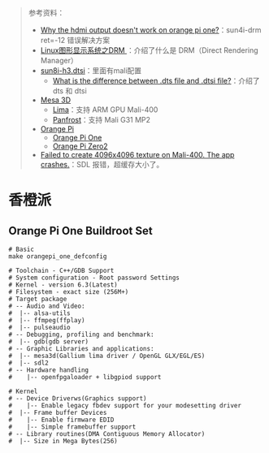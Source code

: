 > 参考资料：
>
> - [Why the hdmi output doesn't work on orange pi one?](https://unix.stackexchange.com/questions/616407/why-the-hdmi-output-doesnt-work-on-orange-pi-one)：sun4i-drm ret=-12 错误解决方案
> - [Linux图形显示系统之DRM ](https://www.cnblogs.com/hankgo/p/15586441.html)：介绍了什么是 DRM（Direct Rendering Manager）
> - [sun8i-h3.dtsi](https://github.com/u-boot/u-boot/blob/master/arch/arm/dts/sun8i-h3.dtsi)：里面有mali配置
>   - [What is the difference between .dts file and .dtsi file?](https://stackoverflow.com/questions/48420126/what-is-the-difference-between-dts-file-and-dtsi-file)：介绍了 dts 和 dtsi
> - [Mesa 3D](https://www.mesa3d.org/)
>   - [Lima](https://docs.mesa3d.org/drivers/lima.html#display-drivers)：支持 ARM GPU Mali-400
>   - [Panfrost](https://docs.mesa3d.org/drivers/panfrost.html)：支持 Mali G31 MP2
> - [Orange Pi](http://www.orangepi.cn/index.html)
>   - [Orange Pi One](http://www.orangepi.cn/html/hardWare/computerAndMicrocontrollers/parameter/Orange-Pi-One.html)
>   - [Orange Pi Zero2](http://www.orangepi.cn/html/hardWare/computerAndMicrocontrollers/service-and-support/Orange-Pi-Zero-2.html)
> - [Failed to create 4096x4096 texture on Mali-400. The app crashes.](https://community.arm.com/support-forums/f/graphics-gaming-and-vr-forum/5189/failed-to-create-4096x4096-texture-on-mali-400-the-app-crashes)：SDL 报错，超缓存大小了。

# 香橙派

## Orange Pi One Buildroot Set

```shell
# Basic
make orangepi_one_defconfig

# Toolchain - C++/GDB Support
# System configuration - Root password Settings
# Kernel - version 6.3(Latest)
# Filesystem - exact size (256M+)
# Target package
# -- Audio and Video: 
#  |-- alsa-utils
#  |-- ffmpeg(ffplay)
#  |-- pulseaudio
# -- Debugging, profiling and benchmark: 
#  |-- gdb(gdb server)
# -- Graphic Libraries and applications:
#  |-- mesa3d(Gallium lima driver / OpenGL GLX/EGL/ES)
#  |-- sdl2
# -- Hardware handling
#	 |-- openfpgaloader + libgpiod support

# Kernel
# -- Device Driverws(Graphics support)
#	 |-- Enable legacy fbdev support for your modesetting driver
#  |-- Frame buffer Devices
#    |-- Enable firmware EDID
#    |-- Simple framebuffer support
# -- Library routines(DMA Contiguous Memory Allocator)
#  |-- Size in Mega Bytes(256)
```



